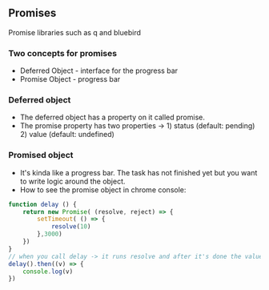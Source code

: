 ## Promises

Promise libraries such as q and bluebird

### Two concepts for promises
* Deferred Object - interface for the progress bar
* Promise Object - progress bar

### Deferred object
* The deferred object has a property on it called promise.
* The promise property has two properties -> 1) status (default: pending) 2) value (default: undefined)

### Promised object
* It's kinda like a progress bar. The task has not finished yet but you want to write logic around the object.
* How to see the promise object in chrome console: 

```js 
function delay () {
	return new Promise( (resolve, reject) => {
		setTimeout( () => {
			resolve(10)
		},3000)
	})
}
// when you call delay -> it runs resolve and after it's done the value of resolve will get passed to the method `then`
delay().then((v) => {
	console.log(v)
})
```
